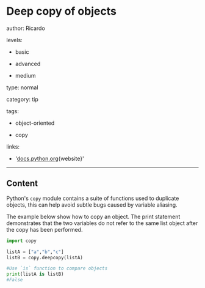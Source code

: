 # Deep copy of objects

author: Ricardo

levels:

  - basic

  - advanced

  - medium

type: normal

category: tip

tags:

  - object-oriented

  - copy

links:

  - '[docs.python.org](https://docs.python.org/2/library/copy.html){website}'

---
## Content

Python's `copy` module contains a suite of functions used to duplicate objects, this can help avoid subtle bugs caused by variable aliasing. 

The example below show how to copy an object. The print statement demonstrates that the two variables do not refer to the same list object after the copy has been performed.
  
```python
import copy

listA = ["a","b","c"]
listB = copy.deepcopy(listA)

#Use `is` function to compare objects 
print(listA is listB)
#False
```
